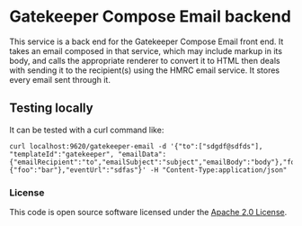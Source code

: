 
# Gatekeeper Compose Email backend

This service is a back end for the Gatekeeper Compose Email front end. It takes an email composed in that service, which may include markup in its body, and calls the 
 appropriate renderer to convert it to HTML then deals with sending it to the recipient(s) using the HMRC email service.
It stores every email sent through it.

## Testing locally
It can be tested with a curl command like:
```
curl localhost:9620/gatekeeper-email -d '{"to":["sdgdf@sdfds"], "templateId":"gatekeeper", "emailData":{"emailRecipient":"to","emailSubject":"subject","emailBody":"body"},"force":false,"auditData":{"foo":"bar"},"eventUrl":"sdfas"}' -H "Content-Type:application/json"
```

### License

This code is open source software licensed under the [Apache 2.0 License]("http://www.apache.org/licenses/LICENSE-2.0.html").

